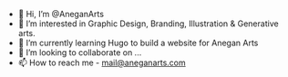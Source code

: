 - 👋 Hi, I’m @AneganArts
- 👀 I’m interested in Graphic Design, Branding, Illustration & Generative arts.
- 🌱 I’m currently learning Hugo to build a website for Anegan Arts
- 💞️ I’m looking to collaborate on ...
- 📫 How to reach me - mail@aneganarts.com

<!---
AneganArts/AneganArts is a ✨ special ✨ repository because its `README.md` (this file) appears on your GitHub profile.
You can click the Preview link to take a look at your changes.
--->
